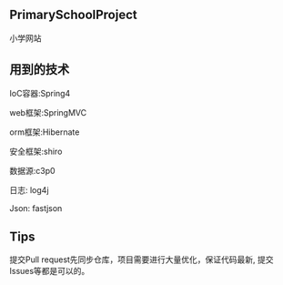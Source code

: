 ## PrimarySchoolProject
小学网站

## 用到的技术

IoC容器:Spring4

web框架:SpringMVC

orm框架:Hibernate

安全框架:shiro

数据源:c3p0

日志: log4j

Json: fastjson

## Tips
提交Pull request先同步仓库，项目需要进行大量优化，保证代码最新,
提交Issues等都是可以的。
